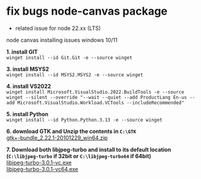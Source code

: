 # fix bugs node-canvas package
- related issue for node 22.xx (LTS)

node canvas installing issues windows 10/11

**1. install GIT**<br />
`winget install --id Git.Git -e --source winget`

**3. install MSYS2**<br />
`winget install --id MSYS2.MSYS2 -e --source winget`

**4. install VS2022**<br />
`winget install Microsoft.VisualStudio.2022.BuildTools -e --source winget --silent --override "--wait --quiet --add ProductLang En-us --add Microsoft.VisualStudio.Workload.VCTools --includeRecommended"`

**5. install Python**<br />
`winget install --id Python.Python.3.13 -e --source winget`

**6. download GTK and Unzip the contents in `C:\GTK`**<br />
[gtk+-bundle_2.22.1-20101229_win64.zip](https://ftp.gnome.org/pub/GNOME/binaries/win64/gtk+/2.22/gtk+-bundle_2.22.1-20101229_win64.zip)

**7. Download both libjpeg-turbo and install to its default location (`C:\libjpeg-turbo` if 32bit or `C:\libjpeg-turbo64` if 64bit)**<br />
[libjpeg-turbo-3.0.1-vc.exe](https://sourceforge.net/projects/libjpeg-turbo/files/3.0.1/libjpeg-turbo-3.0.1-vc.exe/download)<br />
[libjpeg-turbo-3.0.1-vc64.exe](https://sourceforge.net/projects/libjpeg-turbo/files/3.0.1/libjpeg-turbo-3.0.1-vc64.exe/download)
